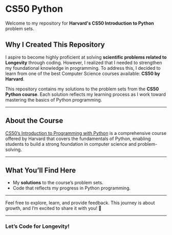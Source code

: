 # CS50 Python

Welcome to my repository for **Harvard's CS50 Introduction to Python** problem sets.

## Why I Created This Repository

I aspire to become highly proficient at solving **scientific problems related to Longevity** through coding. However, I realized that I needed to strengthen my foundational knowledge in programming. To address this, I decided to learn from one of the best Computer Science courses available: **CS50 by Harvard**.

This repository contains my solutions to the problem sets from the **CS50 Python course**. Each solution reflects my learning process as I work toward mastering the basics of Python programming.

---

## About the Course

[CS50’s Introduction to Programming with Python](https://cs50.harvard.edu/python/) is a comprehensive course offered by Harvard that covers the fundamentals of Python, enabling students to build a strong foundation in computer science and problem-solving.

---

## What You’ll Find Here

- My **solutions** to the course’s problem sets.
- Code that reflects my progress in Python programming.

---

Feel free to explore, learn, and provide feedback. This journey is about growth, and I’m excited to share it with you! 🚀

---

### **Let’s Code for Longevity!**  
